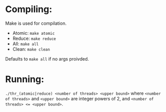 # Compiling:
Make is used for compilation.

- Atomic: `make atomic`
- Reduce: `make reduce`
- All: `make all`
- Clean: `make clean`

Defaults to `make all` if no args proivded.

# Running:
`./thr_(atomic|reduce) <number of threads> <upper bound>` where `<number of threads>` and `<upper bound>` are integer powers of 2, and `<number of threads> <= <upper bound>`.